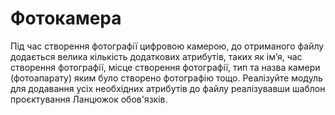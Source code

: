 # Фотокамера

Під час створення фотографії цифровою камерою,
до отриманого файлу додається велика кількість додаткових атрибутів,
таких як ім’я, час створення фотографії, місце створення фотографії,
тип та назва камери (фотоапарату) яким було створено фотографію тощо.
Реалізуйте модуль для додавання усіх необхідних атрибутів до
файлу реалізувавши шаблон проєктування Ланцюжок обов'язків. 